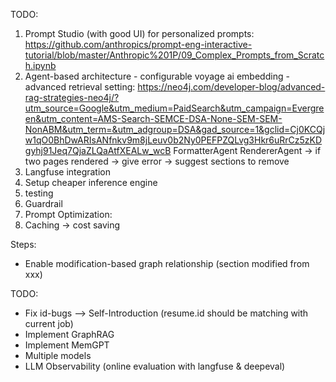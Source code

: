 TODO:
1. Prompt Studio (with good UI) for personalized prompts: https://github.com/anthropics/prompt-eng-interactive-tutorial/blob/master/Anthropic%201P/09_Complex_Prompts_from_Scratch.ipynb
2. Agent-based architecture
        - configurable voyage ai embedding
        - advanced retrieval setting: https://neo4j.com/developer-blog/advanced-rag-strategies-neo4j/?utm_source=Google&utm_medium=PaidSearch&utm_campaign=Evergreen&utm_content=AMS-Search-SEMCE-DSA-None-SEM-SEM-NonABM&utm_term=&utm_adgroup=DSA&gad_source=1&gclid=Cj0KCQjw1qO0BhDwARIsANfnkv9m8jLeuv0b2Ny0PEFPZQLvg3Hkr6uRrCz5zKDgyhj91Jeq7QjaZLQaAtfXEALw_wcB
    FormatterAgent
    RendererAgent -> if two pages rendered -> give error -> suggest sections to remove
3. Langfuse integration
4. Setup cheaper inference engine
5. testing
6. Guardrail
7. Prompt Optimization: 
8. Caching -> cost saving



Steps:
- Enable modification-based graph relationship (section modified from xxx)

TODO:
- Fix id-bugs --> Self-Introduction (resume.id should be matching with current job)
- Implement GraphRAG
- Implement MemGPT
- Multiple models
- LLM Observability (online evaluation with langfuse & deepeval)
